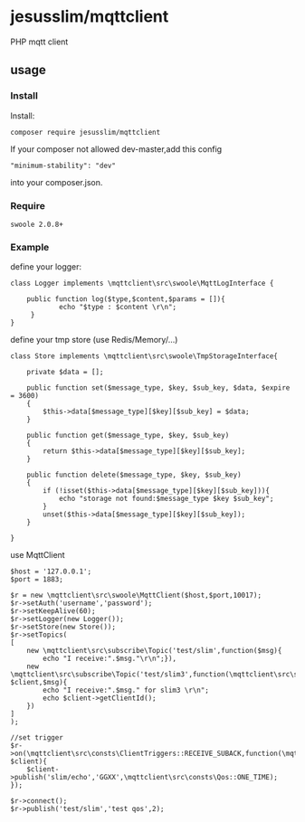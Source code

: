 # jesusslim/mqttclient

PHP mqtt client

## usage

### Install

Install:

	composer require jesusslim/mqttclient

If your composer not allowed dev-master,add this config

	"minimum-stability": "dev"
	
into your composer.json.

### Require

	swoole 2.0.8+

### Example

define your logger:

    class Logger implements \mqttclient\src\swoole\MqttLogInterface {

		public function log($type,$content,$params = []){
		        echo "$type : $content \r\n";
		 }
	}

define your tmp store (use Redis/Memory/...)

	class Store implements \mqttclient\src\swoole\TmpStorageInterface{

    	private $data = [];

	    public function set($message_type, $key, $sub_key, $data, $expire = 3600)
	    {
	        $this->data[$message_type][$key][$sub_key] = $data;
	    }
	
	    public function get($message_type, $key, $sub_key)
	    {
	        return $this->data[$message_type][$key][$sub_key];
	    }
	
	    public function delete($message_type, $key, $sub_key)
	    {
	        if (!isset($this->data[$message_type][$key][$sub_key])){
	            echo "storage not found:$message_type $key $sub_key";
	        }
	        unset($this->data[$message_type][$key][$sub_key]);
	    }

	}

use MqttClient

	$host = '127.0.0.1';
	$port = 1883;

	$r = new \mqttclient\src\swoole\MqttClient($host,$port,10017);
	$r->setAuth('username','password');
	$r->setKeepAlive(60);
	$r->setLogger(new Logger());
	$r->setStore(new Store());
	$r->setTopics(
    [
        new \mqttclient\src\subscribe\Topic('test/slim',function($msg){
            echo "I receive:".$msg."\r\n";}),
        new \mqttclient\src\subscribe\Topic('test/slim3',function(\mqttclient\src\swoole\MqttClient $client,$msg){
            echo "I receive:".$msg." for slim3 \r\n";
            echo $client->getClientId();
        })
    ]
	);
	
	//set trigger
	$r->on(\mqttclient\src\consts\ClientTriggers::RECEIVE_SUBACK,function(\mqttclient\src\swoole\MqttClient $client){
    	$client->publish('slim/echo','GGXX',\mqttclient\src\consts\Qos::ONE_TIME);
    });
	
	$r->connect();
	$r->publish('test/slim','test qos',2);
	

